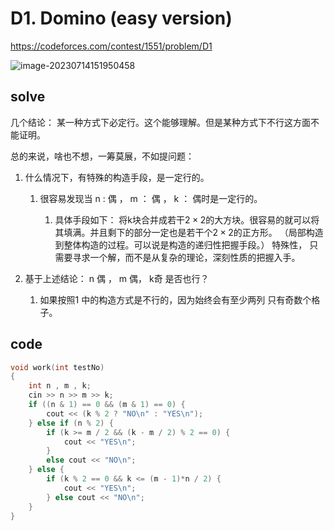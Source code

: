 #  D1. Domino (easy version)
https://codeforces.com/contest/1551/problem/D1

![image-20230714151950458](C:/Users/86153/AppData/Roaming/Typora/typora-user-images/image-20230714151950458.png)

## solve

几个结论： 某一种方式下必定行。这个能够理解。但是某种方式下不行这方面不能证明。

总的来说，啥也不想，一筹莫展，不如提问题：

1. 什么情况下，有特殊的构造手段，是一定行的。

   1. 很容易发现当 n : 偶 ， m ： 偶 ， k ： 偶时是一定行的。

      1. 具体手段如下： 将k块合并成若干$2\times 2$的大方块。很容易的就可以将其填满。并且剩下的部分一定也是若干个$2\times 2$的正方形。 （局部构造到整体构造的过程。可以说是构造的递归性把握手段。） 特殊性， 只需要寻求一个解，而不是从复杂的理论，深刻性质的把握入手。
2. 基于上述结论： n 偶 ， m 偶， k奇 是否也行？
   1. 如果按照1 中的构造方式是不行的，因为始终会有至少两列 只有奇数个格子。





## code

```cpp
void work(int testNo)
{
	int n , m , k;
	cin >> n >> m >> k;
	if ((n & 1) == 0 && (m & 1) == 0) {
		cout << (k % 2 ? "NO\n" : "YES\n");
	} else if (n % 2) {
		if (k >= m / 2 && (k - m / 2) % 2 == 0) {
			cout << "YES\n";
		}
		else cout << "NO\n";
	} else {
		if (k % 2 == 0 && k <= (m - 1)*n / 2) {
			cout << "YES\n";
		} else cout << "NO\n";
	}
}
```


